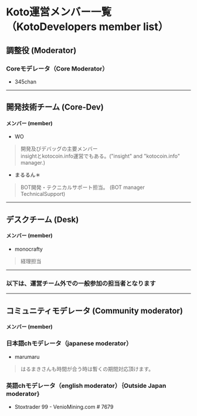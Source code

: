 # Koto運営メンバー一覧（KotoDevelopers member list）

## 調整役 (Moderator)
### Coreモデレータ（Core Moderator）
- 345chan

---
## 開発技術チーム (Core-Dev)
#### メンバー (member) 
- WO 
> 開発及びデバッグの主要メンバー  
insightとkotocoin.info運営でもある。("insight" and "kotocoin.info" manager.)  

- まるるん＊
> BOT開発・テクニカルサポート担当。 (BOT manager　TechnicalSupport)

---
## デスクチーム (Desk)
#### メンバー (member)
- monocrafty
> 経理担当

---
### 以下は、運営チーム外での一般参加の担当者となります
---
## コミュニティモデレータ (Community moderator)
#### メンバー (member) 

### 日本語chモデレータ（japanese moderator）
- marumaru  
>はるまきさんも時間が合う時は暫くの期間対応頂けます。  

### 英語chモデレータ（english moderator）｛Outside Japan moderator｝
- Stoxtrader 99 - VenioMining.com # 7679
